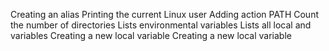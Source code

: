 Creating an alias
Printing the current Linux user
Adding action PATH
Count the number of directories
Lists environmental variables
Lists all local and variables
Creating a new local variable
Creating a new local variable
